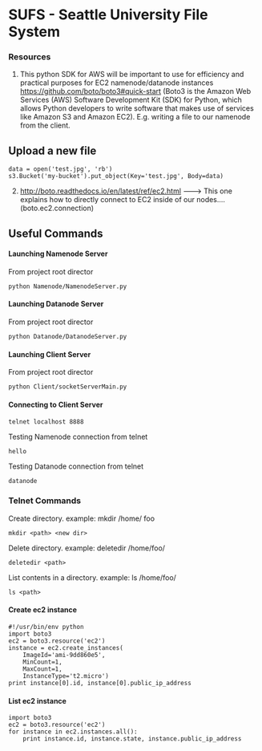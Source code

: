 # SUFS - Seattle University File System


### Resources
1) This python SDK for AWS will be important to use for efficiency and practical purposes for EC2 namenode/datanode instances
https://github.com/boto/boto3#quick-start  (Boto3 is the Amazon Web Services (AWS) Software Development Kit (SDK) for Python, which
 allows Python developers to write software that makes use of services like Amazon S3 and Amazon EC2). E.g. writing a file to our namenode
from the client. 


## Upload a new file
```
data = open('test.jpg', 'rb')
s3.Bucket('my-bucket').put_object(Key='test.jpg', Body=data)
```

2) http://boto.readthedocs.io/en/latest/ref/ec2.html ---> This one explains how to directly connect to EC2 inside of our nodes....
(boto.ec2.connection)

## Useful Commands

#### Launching Namenode Server
From project root director
```
python Namenode/NamenodeServer.py
```

#### Launching Datanode Server
From project root director
```
python Datanode/DatanodeServer.py
```

#### Launching Client Server
From project root director
```
python Client/socketServerMain.py
```

#### Connecting to Client Server
```
telnet localhost 8888
```

Testing Namenode connection from telnet
```
hello
```
Testing Datanode connection from telnet
```
datanode
```

### Telnet Commands
Create directory. example: mkdir /home/ foo
```
mkdir <path> <new dir>
```

Delete directory. example: deletedir /home/foo/
```
deletedir <path>
```

List contents in a directory. example: ls /home/foo/
```
ls <path>
```

#### Create ec2 instance
```
#!/usr/bin/env python
import boto3
ec2 = boto3.resource('ec2')
instance = ec2.create_instances(
    ImageId='ami-9dd860e5',
    MinCount=1,
    MaxCount=1,
    InstanceType='t2.micro')
print instance[0].id, instance[0].public_ip_address
````

#### List ec2 instance
````
import boto3
ec2 = boto3.resource('ec2')
for instance in ec2.instances.all():
    print instance.id, instance.state, instance.public_ip_address
````
